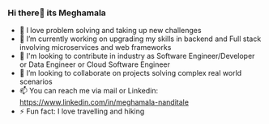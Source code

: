 ### Hi there👋 its Meghamala

<!--
**Meghamala/Meghamala** is a ✨ _special_ ✨ repository because its `README.md` (this file) appears on your GitHub profile.

Here are some ideas to get you started:

- 🔭 I’m currently working on ...
- 🌱 I’m currently learning ...
- 👯 I’m looking to collaborate on ...
- 🤔 I’m looking for help with ...
- 💬 Ask me about ...
- 📫 How to reach me: ...
- 😄 Pronouns: ...
- ⚡ Fun fact: ...
-->

- 👀 I love problem solving and taking up new challenges
- 🌱 I’m currently working on upgrading my skills in backend and Full stack involving microservices and web frameworks
- 🔭 I'm looking to contribute in industry as Software Engineer/Developer or Data Engineer or Cloud Software Engineer
- 👯 I’m looking to collaborate on projects solving complex real world scenarios
- 📫 You can reach me via mail or Linkedin: https://www.linkedin.com/in/meghamala-nanditale
- ⚡ Fun fact: I love travelling and hiking
